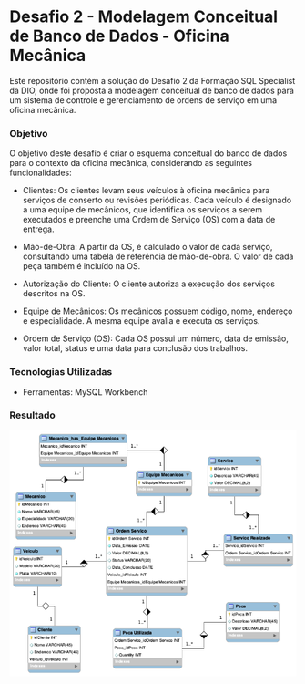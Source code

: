# Desafio 2 - Modelagem Conceitual de Banco de Dados - Oficina Mecânica

Este repositório contém a solução do Desafio 2 da Formação SQL Specialist da DIO, onde foi proposta a modelagem conceitual de banco de dados para um sistema de controle e gerenciamento de ordens de serviço em uma oficina mecânica.

### Objetivo

O objetivo deste desafio é criar o esquema conceitual do banco de dados para o contexto da oficina mecânica, considerando as seguintes funcionalidades:

- Clientes: Os clientes levam seus veículos à oficina mecânica para serviços de conserto ou revisões periódicas. Cada veículo é designado a uma equipe de mecânicos, que identifica os serviços a serem executados e preenche uma Ordem de Serviço (OS) com a data de entrega.

- Mão-de-Obra: A partir da OS, é calculado o valor de cada serviço, consultando uma tabela de referência de mão-de-obra. O valor de cada peça também é incluído na OS.

- Autorização do Cliente: O cliente autoriza a execução dos serviços descritos na OS.

- Equipe de Mecânicos: Os mecânicos possuem código, nome, endereço e especialidade. A mesma equipe avalia e executa os serviços.

- Ordem de Serviço (OS): Cada OS possui um número, data de emissão, valor total, status e uma data para conclusão dos trabalhos.

### Tecnologias Utilizadas

- Ferramentas: MySQL Workbench

### Resultado

![Resultado](./desafio-2.png)

